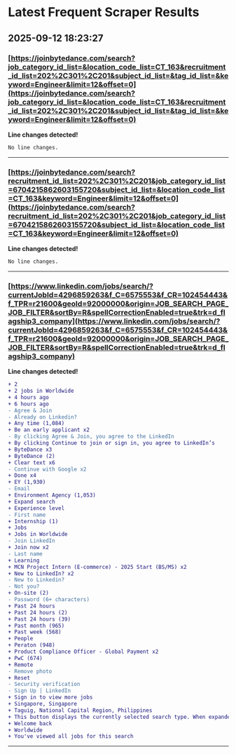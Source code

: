 # Latest Frequent Scraper Results

## 2025-09-12 18:23:27

### [https://joinbytedance.com/search?job_category_id_list=&location_code_list=CT_163&recruitment_id_list=202%2C301%2C201&subject_id_list=&tag_id_list=&keyword=Engineer&limit=12&offset=0](https://joinbytedance.com/search?job_category_id_list=&location_code_list=CT_163&recruitment_id_list=202%2C301%2C201&subject_id_list=&tag_id_list=&keyword=Engineer&limit=12&offset=0)

**Line changes detected!**

```diff
No line changes.
```

---
### [https://joinbytedance.com/search?recruitment_id_list=202%2C301%2C201&job_category_id_list=6704215862603155720&subject_id_list=&location_code_list=CT_163&keyword=Engineer&limit=12&offset=0](https://joinbytedance.com/search?recruitment_id_list=202%2C301%2C201&job_category_id_list=6704215862603155720&subject_id_list=&location_code_list=CT_163&keyword=Engineer&limit=12&offset=0)

**Line changes detected!**

```diff
No line changes.
```

---
### [https://www.linkedin.com/jobs/search/?currentJobId=4296859263&f_C=6575553&f_CR=102454443&f_TPR=r21600&geoId=92000000&origin=JOB_SEARCH_PAGE_JOB_FILTER&sortBy=R&spellCorrectionEnabled=true&trk=d_flagship3_company](https://www.linkedin.com/jobs/search/?currentJobId=4296859263&f_C=6575553&f_CR=102454443&f_TPR=r21600&geoId=92000000&origin=JOB_SEARCH_PAGE_JOB_FILTER&sortBy=R&spellCorrectionEnabled=true&trk=d_flagship3_company)

**Line changes detected!**

```diff
+ 2
+ 2 jobs in Worldwide
+ 4 hours ago
+ 6 hours ago
- Agree & Join
- Already on Linkedin?
+ Any time (1,084)
+ Be an early applicant x2
- By clicking Agree & Join, you agree to the LinkedIn
+ By clicking Continue to join or sign in, you agree to LinkedIn’s
+ ByteDance x3
+ ByteDance (2)
+ Clear text x6
- Continue with Google x2
+ Done x4
+ EY (1,930)
- Email
+ Environment Agency (1,053)
+ Expand search
+ Experience level
- First name
+ Internship (1)
+ Jobs
+ Jobs in Worldwide
- Join LinkedIn
+ Join now x2
- Last name
+ Learning
+ MCN Project Intern (E-commerce) - 2025 Start (BS/MS) x2
+ New to LinkedIn? x2
- New to Linkedin?
- Not you?
+ On-site (2)
- Password (6+ characters)
+ Past 24 hours
+ Past 24 hours (2)
+ Past 24 hours (39)
+ Past month (965)
+ Past week (568)
+ People
+ Peraton (948)
+ Product Compliance Officer - Global Payment x2
+ PwC (674)
+ Remote
- Remove photo
+ Reset
- Security verification
- Sign Up | LinkedIn
+ Sign in to view more jobs
+ Singapore, Singapore
+ Taguig, National Capital Region, Philippines
+ This button displays the currently selected search type. When expanded it provides a list of search options that will switch the search inputs to match the current selection.
+ Welcome back
+ Worldwide
+ You've viewed all jobs for this search
```

---
